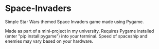# Space-Invaders
Simple Star Wars themed Space Invaders game made using Pygame. 


Made as part of a mini-project in my university.
Requires Pygame installed (enter "pip install pygame") into your terminal. 
Speed of spaceship and enemies may vary based on your hardware. 
